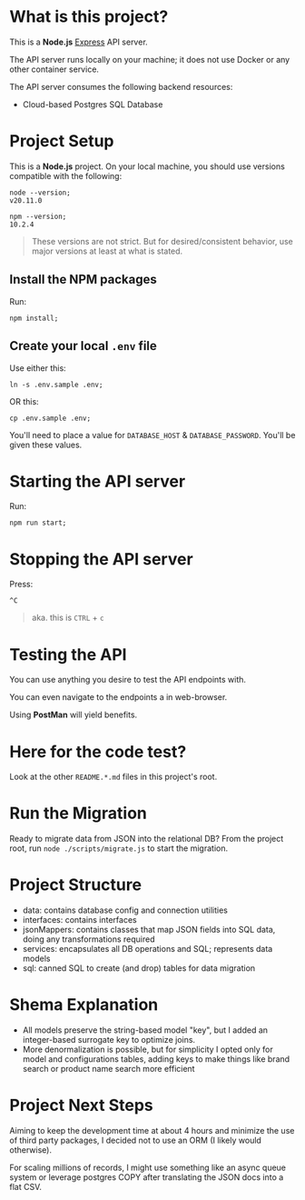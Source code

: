 # What is this project?

This is a **Node.js** [Express](https://www.npmjs.com/package/express) API server.

The API server runs locally on your machine; it does not use Docker or any other container service.

The API server consumes the following backend resources:
- Cloud-based Postgres SQL Database

# Project Setup

This is a **Node.js** project.
On your local machine, you should use versions compatible with the following:
```
node --version;
v20.11.0
```
```
npm --version;
10.2.4
```

> These versions are not strict. But for desired/consistent behavior, use major versions at least at what is stated.

## Install the NPM packages

Run:
```
npm install;
```


## Create your local `.env` file
Use either this:
```
ln -s .env.sample .env;
```
OR this:
```
cp .env.sample .env;
```

You'll need to place a value for `DATABASE_HOST` & `DATABASE_PASSWORD`. You'll be given these values.

# Starting the API server

Run:
```
npm run start;
```

# Stopping the API server

Press:
```
^C
```
> aka. this is `CTRL` + `c`

# Testing the API

You can use anything you desire to test the API endpoints with.

You can even navigate to the endpoints a in web-browser.

Using __PostMan__ will yield benefits.

# Here for the code test?

Look at the other `README.*.md` files in this project's root.

# Run the Migration

Ready to migrate data from JSON into the relational DB? From the project root, run `node ./scripts/migrate.js` to start the migration.

#  Project Structure
- data: contains database config and connection utilities
- interfaces: contains interfaces
- jsonMappers: contains classes that map JSON fields into SQL data, doing any transformations required 
- services: encapsulates all DB operations and SQL; represents data models
- sql: canned SQL to create (and drop) tables for data migration

#  Shema Explanation
- All models preserve the string-based model "key", but I added an integer-based surrogate key to optimize joins. 
- More denormalization is possible, but for simplicity I opted only for model and configurations tables, adding keys to make things like brand search or product name search more efficient

# Project Next Steps
Aiming to keep the development time at about 4 hours and minimize the use of third party packages, I decided not to use an ORM (I likely would otherwise). 

For scaling millions of records, I might use something like an async queue system or leverage postgres COPY after translating the JSON docs into a flat CSV.
